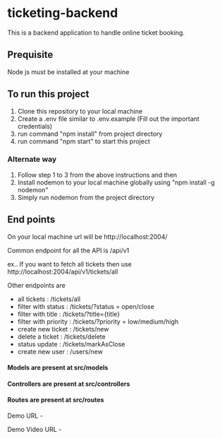 # ticketing-backend
 This is a backend application to handle online ticket booking.
 
 ## Prequisite
 
 Node js must be installed at your machine
 
 ## To run this project
 
 1. Clone this repository to your local machine
 2. Create a .env file similar to .env.example (Fill out the important credentials)
 3. run command "npm install" from project directory
 4. run command "npm start" to start this project
 
 ### Alternate way 
 
 1. Follow step 1 to 3 from the above instructions and then
 2. Install nodemon to your local machine globally using "npm install -g nodemon" 
 3. Simply run nodemon from the project directory


## End points 

On your local machine url will be http://localhost:2004/

Common endpoint for all the API is /api/v1

ex.. If you want to fetch all tickets then use http://localhost:2004/api/v1/tickets/all

Other endpoints are 
 
- all tickets : /tickets/all
- filter with status : /tickets/?status = open/close
- filter with title : /tickets/?title={title}
- filter with priority : /tickets/?priority = low/medium/high
- create new ticket : /tickets/new
- delete a ticket : /tickets/delete
- status update : /tickets/markAsClose
- create new user : /users/new


#### Models are present at src/models
#### Controllers are present at src/controllers
#### Routes are present at src/routes



Demo URL - 

Demo Video URL - 




